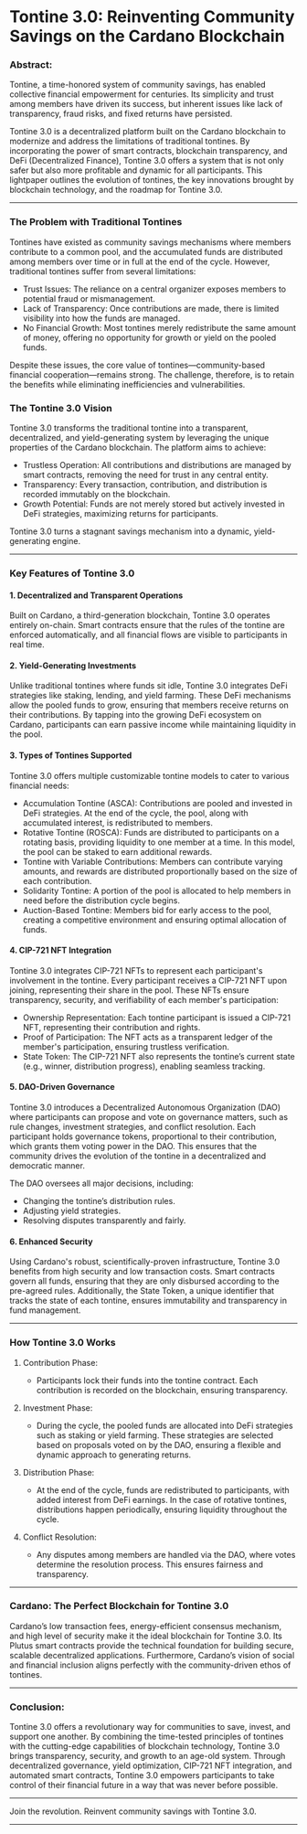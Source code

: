# Tontine 3.0: Reinventing Community Savings on the Cardano Blockchain

### Abstract:  
Tontine, a time-honored system of community savings, has enabled collective financial empowerment for centuries. Its simplicity and trust among members have driven its success, but inherent issues like lack of transparency, fraud risks, and fixed returns have persisted.

Tontine 3.0 is a decentralized platform built on the Cardano blockchain to modernize and address the limitations of traditional tontines. By incorporating the power of smart contracts, blockchain transparency, and DeFi (Decentralized Finance), Tontine 3.0 offers a system that is not only safer but also more profitable and dynamic for all participants. This lightpaper outlines the evolution of tontines, the key innovations brought by blockchain technology, and the roadmap for Tontine 3.0.

---

### The Problem with Traditional Tontines
Tontines have existed as community savings mechanisms where members contribute to a common pool, and the accumulated funds are distributed among members over time or in full at the end of the cycle. However, traditional tontines suffer from several limitations:

- Trust Issues: The reliance on a central organizer exposes members to potential fraud or mismanagement.
- Lack of Transparency: Once contributions are made, there is limited visibility into how the funds are managed.
- No Financial Growth: Most tontines merely redistribute the same amount of money, offering no opportunity for growth or yield on the pooled funds.

Despite these issues, the core value of tontines—community-based financial cooperation—remains strong. The challenge, therefore, is to retain the benefits while eliminating inefficiencies and vulnerabilities.

### The Tontine 3.0 Vision
Tontine 3.0 transforms the traditional tontine into a transparent, decentralized, and yield-generating system by leveraging the unique properties of the Cardano blockchain. The platform aims to achieve:

- Trustless Operation: All contributions and distributions are managed by smart contracts, removing the need for trust in any central entity.
- Transparency: Every transaction, contribution, and distribution is recorded immutably on the blockchain.
- Growth Potential: Funds are not merely stored but actively invested in DeFi strategies, maximizing returns for participants.

Tontine 3.0 turns a stagnant savings mechanism into a dynamic, yield-generating engine.

---

### Key Features of Tontine 3.0

#### 1. Decentralized and Transparent Operations
Built on Cardano, a third-generation blockchain, Tontine 3.0 operates entirely on-chain. Smart contracts ensure that the rules of the tontine are enforced automatically, and all financial flows are visible to participants in real time.

#### 2. Yield-Generating Investments
Unlike traditional tontines where funds sit idle, Tontine 3.0 integrates DeFi strategies like staking, lending, and yield farming. These DeFi mechanisms allow the pooled funds to grow, ensuring that members receive returns on their contributions. By tapping into the growing DeFi ecosystem on Cardano, participants can earn passive income while maintaining liquidity in the pool.

#### 3. Types of Tontines Supported
Tontine 3.0 offers multiple customizable tontine models to cater to various financial needs:

- Accumulation Tontine (ASCA): Contributions are pooled and invested in DeFi strategies. At the end of the cycle, the pool, along with accumulated interest, is redistributed to members.
- Rotative Tontine (ROSCA): Funds are distributed to participants on a rotating basis, providing liquidity to one member at a time. In this model, the pool can be staked to earn additional rewards.
- Tontine with Variable Contributions: Members can contribute varying amounts, and rewards are distributed proportionally based on the size of each contribution.
- Solidarity Tontine: A portion of the pool is allocated to help members in need before the distribution cycle begins.
- Auction-Based Tontine: Members bid for early access to the pool, creating a competitive environment and ensuring optimal allocation of funds.

#### 4. CIP-721 NFT Integration
Tontine 3.0 integrates CIP-721 NFTs to represent each participant's involvement in the tontine. Every participant receives a CIP-721 NFT upon joining, representing their share in the pool. These NFTs ensure transparency, security, and verifiability of each member's participation:

- Ownership Representation: Each tontine participant is issued a CIP-721 NFT, representing their contribution and rights.
- Proof of Participation: The NFT acts as a transparent ledger of the member's participation, ensuring trustless verification.
- State Token: The CIP-721 NFT also represents the tontine’s current state (e.g., winner, distribution progress), enabling seamless tracking.

#### 5. DAO-Driven Governance
Tontine 3.0 introduces a Decentralized Autonomous Organization (DAO) where participants can propose and vote on governance matters, such as rule changes, investment strategies, and conflict resolution. Each participant holds governance tokens, proportional to their contribution, which grants them voting power in the DAO. This ensures that the community drives the evolution of the tontine in a decentralized and democratic manner.

The DAO oversees all major decisions, including:

- Changing the tontine’s distribution rules.
- Adjusting yield strategies.
- Resolving disputes transparently and fairly.

#### 6. Enhanced Security
Using Cardano's robust, scientifically-proven infrastructure, Tontine 3.0 benefits from high security and low transaction costs. Smart contracts govern all funds, ensuring that they are only disbursed according to the pre-agreed rules. Additionally, the State Token, a unique identifier that tracks the state of each tontine, ensures immutability and transparency in fund management.

---

### How Tontine 3.0 Works

1. Contribution Phase:
   - Participants lock their funds into the tontine contract. Each contribution is recorded on the blockchain, ensuring transparency.
   
2. Investment Phase:
   - During the cycle, the pooled funds are allocated into DeFi strategies such as staking or yield farming. These strategies are selected based on proposals voted on by the DAO, ensuring a flexible and dynamic approach to generating returns.

3. Distribution Phase:
   - At the end of the cycle, funds are redistributed to participants, with added interest from DeFi earnings. In the case of rotative tontines, distributions happen periodically, ensuring liquidity throughout the cycle.

4. Conflict Resolution:
   - Any disputes among members are handled via the DAO, where votes determine the resolution process. This ensures fairness and transparency.

---

### Cardano: The Perfect Blockchain for Tontine 3.0

Cardano’s low transaction fees, energy-efficient consensus mechanism, and high level of security make it the ideal blockchain for Tontine 3.0. Its Plutus smart contracts provide the technical foundation for building secure, scalable decentralized applications. Furthermore, Cardano’s vision of social and financial inclusion aligns perfectly with the community-driven ethos of tontines.

---

### Conclusion:
Tontine 3.0 offers a revolutionary way for communities to save, invest, and support one another. By combining the time-tested principles of tontines with the cutting-edge capabilities of blockchain technology, Tontine 3.0 brings transparency, security, and growth to an age-old system. Through decentralized governance, yield optimization, CIP-721 NFT integration, and automated smart contracts, Tontine 3.0 empowers participants to take control of their financial future in a way that was never before possible.

---

Join the revolution. Reinvent community savings with Tontine 3.0.

---
